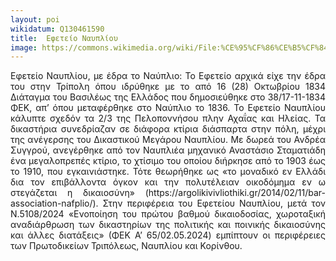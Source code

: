 ```yaml
---
layout: poi
wikidatum: Q130461590
title:  Εφετείο Ναυπλίου
image: https://commons.wikimedia.org/wiki/File:%CE%95%CF%86%CE%B5%CF%84%CE%B5%CE%AF%CE%BF_%CE%9D%CE%B1%CF%85%CF%80%CE%BB%CE%AF%CE%BF%CF%85.jpg
---
```


<style>
  .justified-text {
    text-align: justify;
  }
</style>

<div class="justified-text">
  <p>Εφετείο Ναυπλίου, με έδρα το Ναύπλιο: Το Εφετείο αρχικά είχε την έδρα του στην Τρίπολη όπου ιδρύθηκε με το από 16 (28) Οκτωβρίου 1834 Διάταγμα του Βασιλέως της Ελλάδος που δημοσιεύθηκε στο 38/17-11-1834 ΦΕΚ, απ’ όπου μεταφέρθηκε στο Ναύπλιο το 1836. Το Εφετείο Ναυπλίου κάλυπτε σχεδόν τα 2/3 της Πελοποννήσου πλην Αχαΐας και Ηλείας. Τα δικαστήρια συνεδρίαζαν σε διάφορα κτίρια διάσπαρτα στην πόλη, μέχρι της ανέγερσης του Δικαστικού Μεγάρου Ναυπλίου. Με δωρεά του Ανδρέα Συγγρού, ανεγέρθηκε από τον Ναυπλιέα μηχανικό Αναστάσιο Σταματιάδη ένα μεγαλοπρεπές κτίριο, το χτίσιμο του οποίου διήρκησε από το 1903 έως το 1910, που εγκαινιάστηκε. Τότε θεωρήθηκε ως «το μοναδικό εν Ελλάδι δια τον επιβάλλοντα όγκον και την πολυτέλειαν οικοδόμημα εν ω στεγάζεται η δικαιοσύνη» (https://argolikivivliothiki.gr/2014/02/11/bar-association-nafplio/). Στην περιφέρεια του Εφετείου Ναυπλίου, μετά τον Ν.5108/2024 «Ενοποίηση του πρώτου βαθμού δικαιοδοσίας, χωροταξική αναδιάρθρωση των δικαστηρίων της πολιτικής και ποινικής δικαιοσύνης και άλλες διατάξεις» (ΦΕΚ Α’ 65/02.05.2024) εμπίπτουν οι περιφέρειες των Πρωτοδικείων Τριπόλεως, Ναυπλίου και Κορίνθου.</p>
</div>
